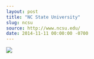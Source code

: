 ```yaml
---
layout: post
title: "NC State University"
slug: ncsu
source: http://www.ncsu.edu/
date: 2014-11-11 00:00:00 -0700
---
```


<img src="{{ site.url }}/assets/img/screenshots/ncsu.jpg">
